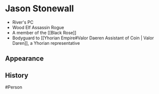 # Jason Stonewall
- River's PC
- Wood Elf Assassin Rogue
- A member of the [[Black Rose]]
- Bodyguard to [[Yhorian Empire#Valor Daeren Assistant of Coin | Valor Daren]], a Yhorian representative

## Appearance


## History


#Person 